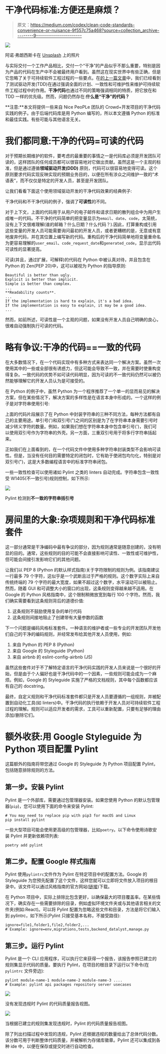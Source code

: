 # 干净代码标准:方便还是麻烦？

> 原文：<https://medium.com/codex/clean-code-standards-convenience-or-nuisance-9f557c75a468?source=collection_archive---------9----------------------->

![](img/d2f6eb72d0b8d3f48afa07d6a2299546.png)

阿诺·弗朗西斯卡在 [Unsplash](https://unsplash.com?utm_source=medium&utm_medium=referral) 上的照片

与实际交付一个工作产品相比，交付一个“干净”的产品似乎不那么重要，特别是因为产品的代码在生产中不会被最终用户看到。虽然这在现实世界中有些正确，但是它忽略了关于可持续软件工程过程的一些要点。在[的上一篇文章](https://rmdra08.medium.com/test-develop-maintain-short-guide-for-sustainable-programming-f78d6bcc13f5)中，我们已经看到了测试驱动开发(TDD)在通过强调全面的计划、一致性和可维护性来维护可持续软件工程过程中的作用。**干净代码**也通过不同的策略强调相同的特质，把它放在和 TDD 一样的优先级。然而，问题仍然存在:**什么是“干净”的代码？**

**注意:**本文将提供一些来自 Nice PeoPLe 团队的 Crowd+开发项目的干净代码实践的例子。由于后端代码库是用 Python 编写的，所以本文遵循 Python 的标准和最佳实践。有些可能与其他语言无关。

# 我们都同意:干净的代码=可读的代码

对于预期长期维护的软件，要考虑的最重要的事情之一是代码库必须是开发团队可读的，这样团队的任何成员都可以很容易地对它做出贡献。虽然这是一个主观的标准，但是通过遵循**领域驱动开发(DDD)** 原则，代码可以很容易地变得可读。这个原则要求代码实现反映实现的预期业务目的，以便在所有涉众之间维护一致的“术语表”，而不仅仅是特定的开发人员，甚至是开发团队。

让我们看看下面这个使用领域驱动开发的干净代码效果的经典例子:

干净代码和不干净代码的例子，强调了**可读性**的不同。

对于上下文，上面的代码用于从用户的电子邮件和请求日期的散列组合中为用户生成唯一的代码。不干净的代码简单的把变量显示为`email`、`date`、`code`，太笼统，没有上下文很难理解(谁的邮箱？什么日期？什么代码？).因此，打算重构或引用这些变量的开发人员可能需要询问最初的开发人员，或者更糟糕的是，无意或有意地废弃代码，并在其位置上编写新的代码。重构后的干净代码简单地将变量重命名为更容易理解的`user_email`、`code_request_date`和`generated_code`，显示出代码可读性的显著提高。

可读(并且，通过扩展，可解释)的代码在 Python 中被认真对待，并且包含在 Python 的 Zen(PEP 20)中，这可以被视为 Python 的指导原则:

```
Beautiful is better than ugly.
Explicit is better than implicit.
Simple is better than complex.
...
**Readability counts**.
...
If the implementation is hard to explain, it's a bad idea.
If the implementation is easy to explain, it may be a good idea.
...
```

然而，如前所述，可读性是一个主观的问题，如果没有开发人员自己明确的良心，很难自动强制执行可读的代码。

# 略有争议:干净的代码==一致的代码

在大多数情况下，在一个代码实现中有多种方式来表达同一个解决方案。虽然一次使用其中的一些或全部很有诱惑力，但这可能会导致不一致，并在需要时使重构变得复杂。一致代码的优势不如可读代码明显，因为可读的不一致代码仍然可以被仍然能够理解它的开发人员认为是可接受的。

在 Python 的例子中，虽然 Python 为一个程序推荐了一个单一的显而易见的解决方案，但在某些情况下，解决方案的多样性是在语言本身中形成的。一个这样的例子是对字符串使用引号:

上面的代码片段展示了在 Python 中封装字符串的三种不同方法，每种方法都有自己的主要用途。单引号(')和双引号(")之间的区别是为了在字符串本身需要引号时减少转义字符的数量。例如，如果我们想在字符串本身中包含单引号(')，我们可以使用双引号作为字符串的外壳。另一方面，三重双引号用于将多行字符串括起来。

正如我们在上面看到的，在一个代码文件中使用多种字符串封装类型不会影响可读性。但是，当没有任何目的需要特定的闭包时，它有助于使闭包均匀化，特别是对双引号(")，这是大多数编程语言中的标准字符串闭包。

一些一致性检查可以使用诸如 Pylint 之类的 linters 自动完成。字符串包含一致性受 W1405(不一致引号)规则控制，如下所示:

![](img/ac757229d95c8d1990d4bfa001151c22.png)

Pylint 检测到**不一致的字符串括引号**

# 房间里的大象:杂项规则和干净代码标准套件

这一部分通常是干净编码中最有争议的部分，因为规则通常是随意创建的，没有明显的目的。通常，这些规则的目的可能不会直接影响可读性、一致性或可维护性，但可能会间接引发影响它们的其他问题。

让我们以 PEP 8 (Python 的默认样式指南)关于字符限制的规则为例。该指南建议一行最多 79 个字符，这似乎是一个武断且过于严格的规则。这个数字实际上来自传统终端的 79 个字符的最大宽度，如果不超过这个数字，水平滚动可以被阻止。然而，随着 GUI 和可调整大小的窗口的出现，这条规则变得越来越不适用。在 Google 的 Python 风格指南中，这个限制稍微放宽到每行 100 个字符。然而，我们确实需要看到这条规则背后的道德价值:

1.  这条规则不鼓励使用复杂的单行代码
2.  这条规则间接地阻止了创建带有大量参数的函数

下一个问题是编码风格标准套件。一种语言的维护者或一些专业的开发团队开发他们自己的干净的编码规则，并经常发布给其他开发人员使用，例如:

1.  来自 Python 的 PEP 8 (Python)
2.  来自 Google 的 Styleguide (Python)
3.  来自 airbnb 的 eslint-config-airbnb (JS)

虽然这些套件对于不了解特定语言的干净代码实践的开发人员来说是一个很好的开始，但是由于个人偏好也是干净代码中的一个因素，一些规则可能会成为一个麻烦。例如，Google 的 Styleguide 实施了严格的文档规则，其中每个函数都应该有自己的 docstring。

最终，自定义规则和干净代码标准套件都只是开发人员要遵循的一组规则，并被配置到自动化工具(如 linters)中。干净代码的执行依赖于开发人员对可持续软件工程过程的理解。规则可以适应开发者的需求，工具可以重新配置，只要有足够的理由添加/删除它们。

# 额外收获:用 Google Styleguide 为 Python 项目配置 Pylint

这篇额外的指南将带您通过 Google 的 Styleguide 为 Python 项目配置 Pylint，包括随意排除规则的方法。

## 第一步。安装 Pylint

Pylint 是一个外部库，需要通过包管理器安装。如果您使用 Python 的默认包管理器(`pip`)，您可以使用下面的命令来安装 Pylint:

```
# You may need to replace pip with pip3 for macOS and Linux
pip install pylint
```

一些大型项目可能会使用更高级的包管理器，比如`poetry`。以下命令使用诗歌安装 Pylint 并更新依赖项列表:

```
poetry add pylint
```

## 第二步。配置 Google 样式指南

Pylint 使用`pylintrc`文件作为 Pylint 在特定项目中的配置方法。Google 的 Styleguide 为您预先配置了这个文件，这样您就可以立即将文件放入项目的根目录中。该文件可以通过风格指南的官方网站([链接](https://google.github.io/styleguide/pyguide.html))下载。

在 Python 项目中，实际上排除比包含更好，以确保最大的项目覆盖率。在某些情况下，确实存在一些需要排除的目录，例如虚拟环境文件夹或与其他语言相关的文件夹(例如:React)。可以将 Pylint 配置为忽略这些文件和目录，方法是将它们输入到 pylintrc，如下所示(Pylint 只接受基本名称，不接受路径):

```
ignore=file1,folder1,file2,folder2,...
# Example: ignore=env,migrations,tests,backend_datalyst,manage.py
```

## 第三步。运行 Pylint

Pylint 是一个 CLI 应用程序，可以执行它来获得一个报告，该报告参照已建立的规则集显示代码的质量。要执行 Pylint，在项目的根目录下运行以下命令(在`pylintrc` 文件旁边):

```
pylint module-name-1 module-name-2 module-name-3 ....
# Example: pylint api packages repository server usecases
```

![](img/a89fad459b837b650c87fcff048e44f3.png)

没有发现违规时 Pylint 的代码质量报告视图。

![](img/df5f21eff5cb049ac233575170e1b0b1.png)

当根据已建立的规则集发现违规时，Pylint 的代码质量报告视图。

除了列出扫描过程中发现的违规，Pylint 还根据违规的数量给出了总体代码分数。该分数可用于判断整体代码质量，并被解析为存储库徽章。Pylint 还可以集成到各种 ide 中，以便在保存或提交时进行自动检查。